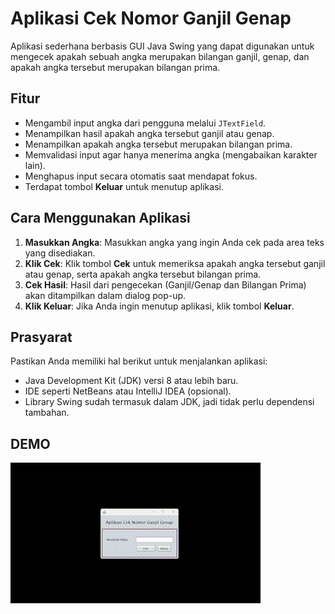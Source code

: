 # Aplikasi Cek Nomor Ganjil Genap

Aplikasi sederhana berbasis GUI Java Swing yang dapat digunakan untuk mengecek apakah sebuah angka merupakan bilangan ganjil, genap, dan apakah angka tersebut merupakan bilangan prima.

## Fitur

- Mengambil input angka dari pengguna melalui `JTextField`.
- Menampilkan hasil apakah angka tersebut ganjil atau genap.
- Menampilkan apakah angka tersebut merupakan bilangan prima.
- Memvalidasi input agar hanya menerima angka (mengabaikan karakter lain).
- Menghapus input secara otomatis saat mendapat fokus.
- Terdapat tombol **Keluar** untuk menutup aplikasi.

## Cara Menggunakan Aplikasi

1. **Masukkan Angka**: Masukkan angka yang ingin Anda cek pada area teks yang disediakan.
2. **Klik Cek**: Klik tombol **Cek** untuk memeriksa apakah angka tersebut ganjil atau genap, serta apakah angka tersebut bilangan prima.
3. **Cek Hasil**: Hasil dari pengecekan (Ganjil/Genap dan Bilangan Prima) akan ditampilkan dalam dialog pop-up.
4. **Klik Keluar**: Jika Anda ingin menutup aplikasi, klik tombol **Keluar**.

## Prasyarat

Pastikan Anda memiliki hal berikut untuk menjalankan aplikasi:

- Java Development Kit (JDK) versi 8 atau lebih baru.
- IDE seperti NetBeans atau IntelliJ IDEA (opsional).
- Library Swing sudah termasuk dalam JDK, jadi tidak perlu dependensi tambahan.

## DEMO
![Demo Aplikasi](Demo.gif)
